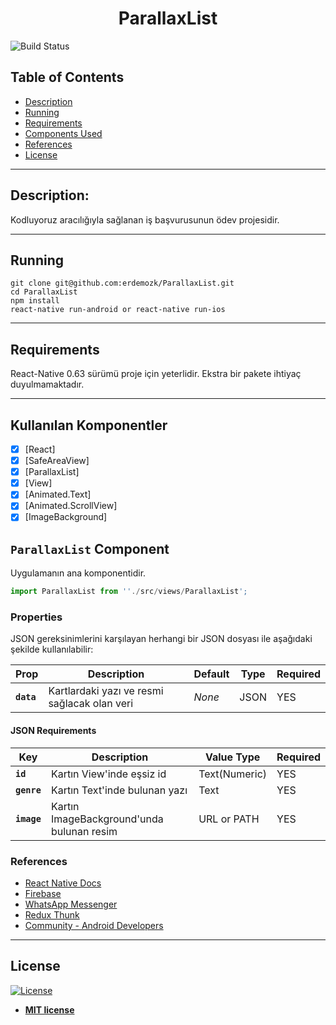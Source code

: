 <p align="center">
  <h1 align="center">ParallaxList</h1>
</p>

![Build Status](https://travis-ci.org/badges/badgerbadgerbadger.svg?branch=master&status=passed)

## Table of Contents

- [Description](#description)
- [Running](#running)
- [Requirements](#requirements)
- [Components Used](#components-used)
- [References](#references)
- [License](#license)

---

<p align="center">
<h2>Description: </h2>
Kodluyoruz aracılığıyla sağlanan iş başvurusunun ödev projesidir.
</p>

---

## Running
```shell
git clone git@github.com:erdemozk/ParallaxList.git
cd ParallaxList
npm install
react-native run-android or react-native run-ios
```

---

## Requirements

React-Native 0.63 sürümü proje için yeterlidir. Ekstra bir pakete ihtiyaç duyulmamaktadır.

---

## Kullanılan Komponentler

- [x] [React]
- [x] [SafeAreaView]
- [x] [ParallaxList]
- [x] [View]
- [x] [Animated.Text]
- [x] [Animated.ScrollView]
- [x] [ImageBackground]

## `ParallaxList` Component

Uygulamanın ana komponentidir.

```js
import ParallaxList from ''./src/views/ParallaxList';
```

### Properties

JSON gereksinimlerini karşılayan herhangi bir JSON dosyası ile aşağıdaki şekilde kullanılabilir:

| Prop        | Description                                       | Default     | Type     | Required   |
| ----------- | ------------------------------------------------- | ----------- | -------- | ---------- |
| **`data`**  | Kartlardaki yazı ve resmi sağlacak olan veri      | _None_      | JSON     | YES        |

#### JSON Requirements

| Key          | Description                                      | Value Type       | Required     |
| ------------ | ------------------------------------------------ | ---------------- | ------------ |
| **`id`**     | Kartın View'inde eşsiz id                        | Text(Numeric)    | YES          |
| **`genre`**  | Kartın Text'inde bulunan yazı                    | Text             | YES          |
| **`image`**  | Kartın ImageBackground'unda bulunan resim        | URL or PATH      | YES          |




### References

- [React Native Docs](https://facebook.github.io/react-native/docs/getting-started.html)
- [Firebase](https://firebase.google.com/?hl=pt-br)
- [WhatsApp Messenger](https://play.google.com/store/apps/details?id=com.whatsapp&hl=pt_BR)
- [Redux Thunk](https://github.com/reduxjs/redux-thunk)
- [Community - Android Developers](https://developer.android.com/support)

---

## License

[![License](http://img.shields.io/:license-mit-blue.svg?style=flat-square)](http://badges.mit-license.org)

- **[MIT license](http://opensource.org/licenses/mit-license.php)**